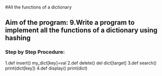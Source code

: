 #All the functions of a dictionary
## Aim of the program: 9.Write a program to implement all the functions of a dictionary using hashing
### Step by Step Procedure:
1.def insert()
   my_dict[key]=val
2.def delete()
   del dict[target]
3.def search()
   print(dict[key])
4.def display()
   print(dict)
